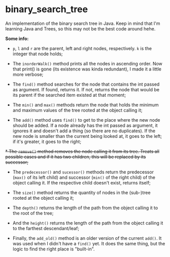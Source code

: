 # binary_search_tree
An implementation of the binary search tree in Java. Keep in mind that I'm learning Java and Trees, so this may not be the best code around hehe.

**Some info:**

* `p`, `l` and `r` are the parent, left and right nodes, respectively. `k` is the integer that node holds;

* The `inorderWalk()` method prints all the nodes in ascending order. Now that print() is gone (its existence was kinda redundant), I made it a little more verbose;

* The `find()` method searches for the node that contains the int passed as argument. If found, returns it. If not, returns the node that would be its parent if the searched item existed at that moment;

* The `min()` and `max()` methods return the node that holds the minimum and maximum values of the tree rooted at the object calling it;

* The `add()` method uses `find()` to get to the place where the new node should be added. If a node already has the int passed as argument, it ignores it and doesn't add a thing (so there are no duplicates). If the new node is smaller than the current being looked at, it goes to the left; if it's greater, it goes to the right;

~~* The `remove()` method removes the node calling it from its tree. Treats all possible cases and if it has two children, this will be replaced by its successor;~~

* The `predecessor()` and `sucessor()` methods return the predecessor (`max()` of its left child) and successor (`min()` of the right child) of the object calling it. If the respective child doesn't exist, returns itself;

* The `size()` method returns the quantity of nodes in the (sub-)tree rooted at the object calling it;

* The `depth()` returns the length of the path from the object calling it to the root of the tree;

* And the `height()` returns the length of the path from the object calling it to the farthest descendant/leaf;

* Finally, the `add_old()` method is an older version of the current `add()`. It was used when I didn't have a `find()` yet. It does the same thing, but the logic to find the right place is "built-in".

